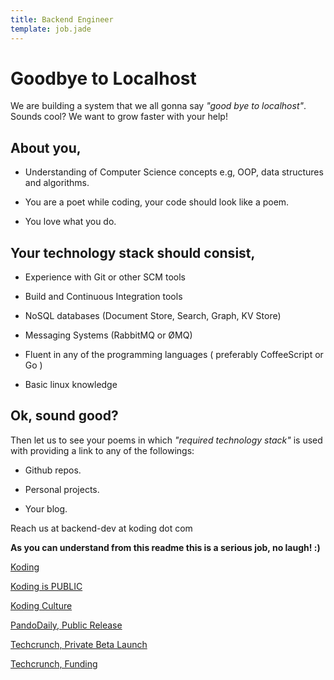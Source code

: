 ```yaml
---
title: Backend Engineer
template: job.jade
---
```



# Goodbye to Localhost

We are building a system that we all gonna say *"good bye to localhost"*.
Sounds cool? We want to grow faster with your help!

## About you,

* Understanding of Computer Science concepts e.g, OOP, data structures and
algorithms.

* You are a poet while coding, your code should look like a poem.

* You love what you do.

## Your technology stack should consist,

* Experience with Git or other SCM tools

* Build and Continuous Integration tools

* NoSQL databases (Document Store, Search, Graph, KV Store)

* Messaging Systems (RabbitMQ or ØMQ)

* Fluent in any of the programming languages ( preferably CoffeeScript or Go )

* Basic linux knowledge

## Ok, sound good?

Then let us to see your poems in which *"required technology stack"* is used
with providing a link to any of the followings:

* Github repos.

* Personal projects.

* Your blog.

Reach us at backend-dev at koding dot com

**As you can understand from this readme this is a serious job, no laugh! :)**

[Koding](http://koding.com)

[Koding is PUBLIC](http://blog.koding.com/2013/08/koding-is-public/)

[Koding Culture](http://blog.koding.com/2012/06/we-want-to-date-not-hire/)

[PandoDaily, Public Release](http://pandodaily.com/2013/08/09/koding-launches-to-make-programming-as-easy-as-hailing-a-cab/)

[Techcrunch, Private Beta Launch](http://techcrunch.com/2012/07/24/koding-launch/)

[Techcrunch, Funding](http://techcrunch.com/2012/12/20/koding-7-25m-matrix-partners/)
